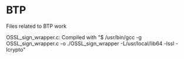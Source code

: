# BTP
Files related to BTP work

OSSL_sign_wrapper.c: Compiled with "$ /usr/bin/gcc -g OSSL_sign_wrapper.c -o ./OSSL_sign_wrapper -L/usr/local/lib64 -lssl -lcrypto"
